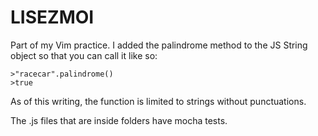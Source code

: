 # LISEZMOI

Part of my Vim practice. I added the palindrome method to the JS String object so that you can call it like so:

```
>"racecar".palindrome()
>true
```

As of this writing, the function is limited to strings without punctuations.

The .js files that are inside folders have mocha tests. 
